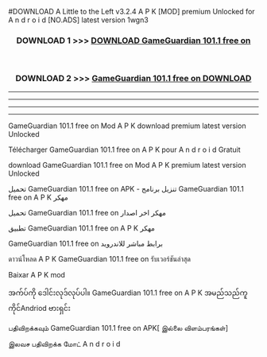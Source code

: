 #DOWNLOAD A Little to the Left v3.2.4 A P K [MOD] premium Unlocked for A n d r o i d [NO.ADS] latest version 1wgn3 



<div align="center">

<h3>DOWNLOAD 1 >>> <a href="https://downloadmod1.web.app/?judul=GameGuardian 101.1 free on   ">DOWNLOAD GameGuardian 101.1 free on   </a></h3><br>

<h3>DOWNLOAD 2 >>> <a href="https://downloadmod1.web.app/?judul=GameGuardian 101.1 free on   ">GameGuardian 101.1 free on    DOWNLOAD </a></h3>

</div>


----------------------------------------------------------

----------------------------------------------------------

----------------------------------------------------------

----------------------------------------------------------


GameGuardian 101.1 free on    Mod A P K download premium latest version Unlocked

Télécharger GameGuardian 101.1 free on    A P K pour A n d r o i d Gratuit

download GameGuardian 101.1 free on    Mod A P K premium latest version Unlocked

تحميل GameGuardian 101.1 free on    APK - تنزيل برنامج GameGuardian 101.1 free on    A P K مهكر

تحميل GameGuardian 101.1 free on    مهكر اخر اصدار

تطبيق GameGuardian 101.1 free on    A P K مهكر

GameGuardian 101.1 free on    برابط مباشر للاندرويد

ดาวน์โหลด A P K GameGuardian 101.1 free on    รับเวอร์ชันล่าสุด

Baixar A P K mod

အက်ပ်ကို ဒေါင်းလုဒ်လုပ်ပါ။ GameGuardian 101.1 free on    A P K အမည်သည်ကူကိုင်Andriod ဗားရှင်း

பதிவிறக்கவும் GameGuardian 101.1 free on    APK[ இல்லை விளம்பரங்கள்] 
 
இலவச பதிவிறக்க மோட் A n d r o i d



